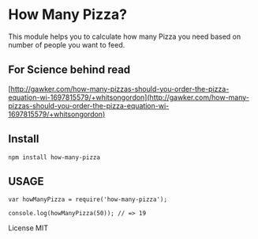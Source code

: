 # How Many Pizza?

This module helps you to calculate how many Pizza you need based on number of people
you want to feed.

## For Science behind read
[http://gawker.com/how-many-pizzas-should-you-order-the-pizza-equation-wi-1697815579/+whitsongordon](http://gawker.com/how-many-pizzas-should-you-order-the-pizza-equation-wi-1697815579/+whitsongordon)

## Install

```
npm install how-many-pizza
```

## USAGE

```
var howManyPizza = require('how-many-pizza');

console.log(howManyPizza(50)); // => 19

```

License MIT